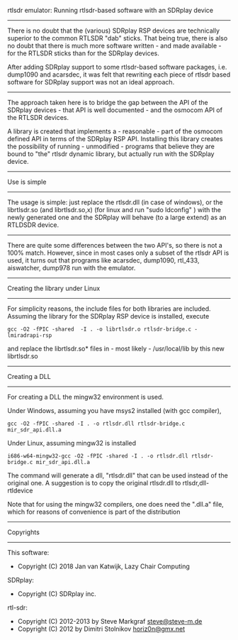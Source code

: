
rtlsdr emulator: Running rtlsdr-based software with an SDRplay device

--------------------------------------------------------------------------

There is no doubt that the (various) SDRplay RSP devices are technically
superior to the common RTLSDR "dab" sticks. That being true, there is
also no doubt that there is much more software written - and made available -
for the RTLSDR sticks than for the SDRplay devices.

After adding SDRplay support to some rtlsdr-based software packages, i.e.
dump1090 and acarsdec, it was felt that rewriting each piece of 
rtlsdr based software for SDRplay support was not an ideal approach.

---------------------------------------------------------------------------

The approach taken here is to bridge the gap between the API of the SDRplay
devices - that API is well documented - and the osmocom API of the RTLSDR
devices.

A library is created that implements a - reasonable - part of the 
osmocom defined API in terms of the SDRplay RSP API. 
Installing this library creates the possibility of running - unmodified -
programs that believe they are bound to "the" rtlsdr dynamic library,
but actually run with the SDRplay device.

-----------------------------------------------------------------------------------------

Use is simple

-----------------------------------------------------------------------------------------

The usage is simple: just replace the rtlsdr.dll (in case of windows), or the librtlsdr.so
(and librtlsdr.so,x) (for linux and run "sudo ldconfig" ) with the newly generated one and
the SDRplay will behave (to a large extend) as an RTLDSDR device.

----------------------------------------------------------------------------

There are quite some differences between the two API's, so there is not
a 100% match. However, since in most cases only a subset of the rtlsdr
API is used, it turns out that programs like acarsdec, dump1090, rtl_433,
aiswatcher, dump978 run with the emulator.


-----------------------------------------------------------------------------

Creating the library under Linux

-----------------------------------------------------------------------------


For simplicity reasons, the include files for both libraries are included.
Assuming the library for the SDRplay RSP device is installed, execute

	gcc -O2 -fPIC -shared  -I . -o librtlsdr.o rtlsdr-bridge.c -lmiradrapi-rsp

and replace the librtlsdr.so* files in - most likely - /usr/local/lib by
this new librtlsdr.so

---------------------------------------------------------------------------

Creating a DLL

---------------------------------------------------------------------------

For creating a DLL the mingw32 environment is used. 

Under Windows, assuming you have msys2 installed (with gcc compiler), 

	gcc -O2 -fPIC -shared -I . -o rtlsdr.dll rtlsdr-bridge.c mir_sdr_api.dll.a

Under Linux, assuming mingw32 is installed

	i686-w64-mingw32-gcc -O2 -fPIC -shared -I . -o rtlsdr.dll rtlsdr-bridge.c mir_sdr_api.dll.a

The command will generate a dll, "rtlsdr.dll" that can be used instead of
the original one. A suggestion is to copy the original rtlsdr.dll to rtlsdr,dll-rtldevice

Note that for using the mingw32 compilers, one does need the ".dll.a" file, which for reasons of convenience is
part of the distribution

------------------------------------------------------------------------------------------------------------------------

Copyrights

-------------------------------------------------------------------------------------------------------------------------

This software:	
  * Copyright (C) 2018 Jan van Katwijk, Lazy Chair Computing

SDRplay:
  * Copyright (C) SDRplay inc.

rtl-sdr:
 * Copyright (C) 2012-2013 by Steve Markgraf <steve@steve-m.de>
 * Copyright (C) 2012 by Dimitri Stolnikov <horiz0n@gmx.net>

